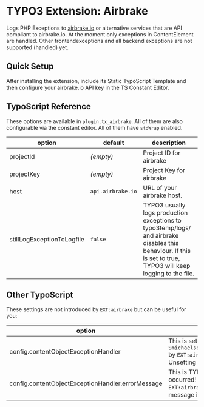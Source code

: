 # TYPO3 Extension: Airbrake

Logs PHP Exceptions to <a href="https://airbrake.io/">airbrake.io</a> or alternative services that are API compliant to airbrake.io.
At the moment only exceptions in ContentElement are handled. Other frontendexceptions and all backend exceptions are not supported (handled) yet.

## Quick Setup

After installing the extension, include its Static TypoScript Template and then configure your airbrake.io API key in the TS Constant Editor.

## TypoScript Reference

These options are available in `plugin.tx_airbrake`. All of them are also configurable via the constant editor. All of them have `stdWrap` enabled.

| option | default | description |
| ------ | ------- | ----------- |
| projectId | *(empty)* | Project ID for airbrake |
| projectKey | *(empty)* | Project Key for airbrake |
| host | `api.airbrake.io` | URL of your airbrake host. |
| stillLogExceptionToLogfile | `false` | TYPO3 usually logs production exceptions to typo3temp/logs/ and airbrake disables this behaviour. If this is set to true, TYPO3 will keep logging to the file. |

## Other TypoScript

These settings are not introduced by `EXT:airbrake` but can be useful for you:

| option | description |
| ------ | ----------- |
| config.contentObjectExceptionHandler | This is set to `Smichaelsen\Airbrake\ExceptionHandler\ContentObjectExceptionHandler` by `EXT:airbrake` to register it as exception handler for content objects. Unsetting it will restore TYPO3's default behaviour. |
| config.contentObjectExceptionHandler.errorMessage | This is TYPO3's option to change the default message ("Oops, an error occurred! Code: SOMEEXCEPTIONIDENTIFIER"). Also note that `EXT:airbrake` changes the TYPO3 default message to a localized message if you set nothing here. |
